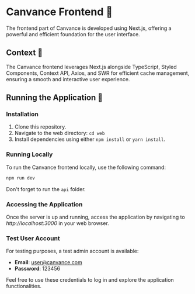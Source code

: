 # Canvance Frontend 🚀

The frontend part of Canvance is developed using Next.js, offering a powerful and efficient foundation for the user interface.

## Context 🌟

The Canvance frontend leverages Next.js alongside TypeScript, Styled Components, Context API, Axios, and SWR for efficient cache management, ensuring a smooth and interactive user experience.

## Running the Application 🚀

### Installation

1. Clone this repository.
2. Navigate to the web directory: `cd web`
3. Install dependencies using either `npm install` or `yarn install`.

### Running Locally

To run the Canvance frontend locally, use the following command:

```bash
npm run dev
```

Don't forget to run the `api` folder.

### Accessing the Application

Once the server is up and running, access the application by navigating to *http://localhost:3000* in your web browser.

### Test User Account

For testing purposes, a test admin account is available:

- **Email**: user@canvance.com
- **Password**: 123456

Feel free to use these credentials to log in and explore the application functionalities.
